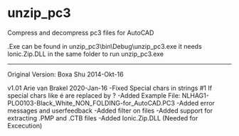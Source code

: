 unzip_pc3
=========

Compress and decompress pc3 files for AutoCAD 

.Exe can be found in unzip_pc3\bin\Debug\unzip_pc3.exe
it needs Ionic.Zip.DLL in the same folder to run unzip_pc3.exe

---------------------------------------------------------------
Original Version: Boxa Shu 2014-Okt-16

v1.01 Arie van Brakel 2020-Jan-16
-Fixed  Special chars in strings #1
	If special chars like é are replaced by ?
	-Added Example File: NLHAG1-PLO0103-Black_White_NON_FOLDING-for_AutoCAD.PC3
-Added error messages and userfeedback
-Added filter on files
-Added support for extracting .PMP and .CTB files
-Added Ionic.Zip.DLL (Needed for Excecution)
